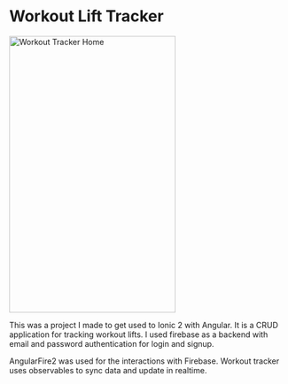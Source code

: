 # Workout Lift Tracker
<img src="http://i.imgur.com/QL3agRb.png" alt="Workout Tracker Home" width="300" height="500">


This was a project I made to get used to Ionic 2 with Angular. It is a CRUD application for tracking workout lifts. I used firebase as a backend with email and password authentication for login and signup. 

AngularFire2 was used for the interactions with Firebase. Workout tracker uses observables to sync data and update in realtime. 

